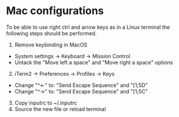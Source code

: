 Mac configurations
==================

To be able to use right ctrl and arrow keys as in a Linux terminal the following steps should be performed.

1. Remove keybinding in MacOS
 * System settings -> Keyboard -> Mission Control
 * Untack the "Move left a space" and "Move right a space" options
2. iTerm2 -> Preferences -> Profiles -> Keys
 * Change "^<-" to: "Send Escape Sequence" and "[1;5D"
 * Change "^->" to: "Send Escape Sequence" and "[1;5C"
3. Copy inputrc to ~/.inputrc
4. Source the new file or reload terminal
